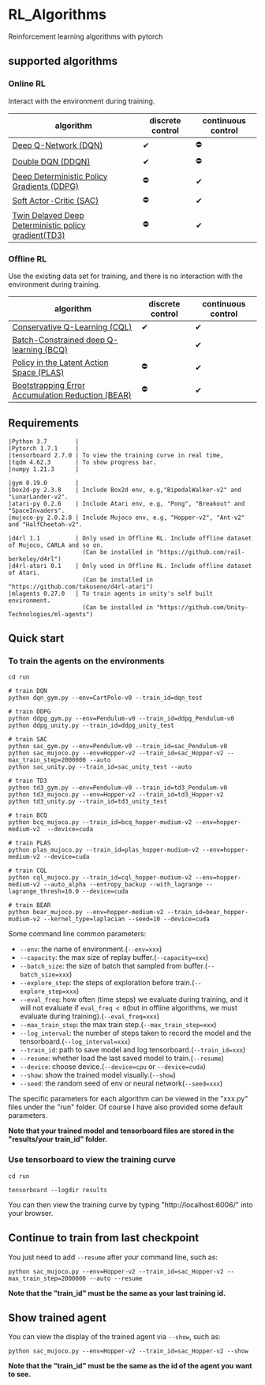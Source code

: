 # RL_Algorithms
Reinforcement learning algorithms with pytorch
## supported algorithms

### Online RL

Interact with the environment during training.

| algorithm                                                    | discrete control | continuous control |
| ------------------------------------------------------------ | ---------------- | ------------------ |
| [Deep Q-Network (DQN)](https://storage.googleapis.com/deepmind-media/dqn/DQNNaturePaper.pdf) | ✔                | ⛔                  |
| [Double DQN (DDQN)](https://arxiv.org/abs/1509.06461)        | ✔                | ⛔                  |
| [Deep Deterministic Policy Gradients (DDPG)](https://arxiv.org/abs/1509.02971) | ⛔                | ✔                  |
| [Soft Actor-Critic (SAC)](https://arxiv.org/abs/1812.05905)  | ⛔                | ✔                  |
| [Twin Delayed Deep Deterministic policy gradient(TD3)](https://arxiv.org/abs/1802.09477) | ⛔                | ✔                  |

### Offline RL

Use the existing data set  for training, and there is no interaction with the environment during training.

| algorithm                                                    | discrete control | continuous control |
| ------------------------------------------------------------ | ---------------- | ------------------ |
| [Conservative Q-Learning (CQL)](https://arxiv.org/abs/2006.04779) | ✔                | ✔                  |
| [Batch-Constrained deep Q-learning (BCQ)](https://arxiv.org/abs/1812.02900) |                  | ✔                  |
| [Policy in the Latent Action Space (PLAS)](https://arxiv.org/abs/2011.07213) | ⛔                | ✔                  |
| [Bootstrapping Error Accumulation Reduction (BEAR)](https://arxiv.org/abs/1906.00949) | ⛔                | ✔                  |

## Requirements

```
|Python 3.7        |
|Pytorch 1.7.1	   |
|tensorboard 2.7.0 | To view the training curve in real time, 
|tqdm 4.62.3       | To show progress bar.
|numpy 1.21.3	   | 

|gym 0.19.0        | 
|box2d-py 2.3.8    | Include Box2d env, e.g,"BipedalWalker-v2" and "LunarLander-v2".
|atari-py 0.2.6    | Include Atari env, e.g, "Pong", "Breakout" and "SpaceInvaders".
|mujoco-py 2.0.2.8 | Include Mujoco env, e.g, "Hopper-v2", "Ant-v2" and "HalfCheetah-v2".

|d4rl 1.1          | Only used in Offline RL. Include offline dataset of Mujoco, CARLA and so on.
                     (Can be installed in "https://github.com/rail-berkeley/d4rl")
|d4rl-atari 0.1    | Only used in Offline RL. Include offline dataset of Atari.
                     (Can be installed in "https://github.com/takuseno/d4rl-atari")
|mlagents 0.27.0   | To train agents in unity's self built environment.
                     (Can be installed in "https://github.com/Unity-Technologies/ml-agents")
```

## Quick start

### To train the agents on the environments

```shell
cd run

# train DQN
python dqn_gym.py --env=CartPole-v0 --train_id=dqn_test  

# train DDPG
python ddpg_gym.py --env=Pendulum-v0 --train_id=ddpg_Pendulum-v0
python ddpg_unity.py --train_id=ddpg_unity_test

# train SAC
python sac_gym.py --env=Pendulum-v0 --train_id=sac_Pendulum-v0  
python sac_mujoco.py --env=Hopper-v2 --train_id=sac_Hopper-v2 --max_train_step=2000000 --auto
python sac_unity.py --train_id=sac_unity_test --auto

# train TD3
python td3_gym.py --env=Pendulum-v0 --train_id=td3_Pendulum-v0
python td3_mujoco.py --env=Hopper-v2 --train_id=td3_Hopper-v2  
python td3_unity.py --train_id=td3_unity_test

# train BCQ
python bcq_mujoco.py --train_id=bcq_hopper-mudium-v2 --env=hopper-medium-v2  --device=cuda

# train PLAS
python plas_mujoco.py --train_id=plas_hopper-mudium-v2 --env=hopper-medium-v2 --device=cuda

# train CQL
python cql_mujoco.py --train_id=cql_hopper-mudium-v2 --env=hopper-medium-v2 --auto_alpha --entropy_backup --with_lagrange --lagrange_thresh=10.0 --device=cuda 

# train BEAR
python bear_mujoco.py --env=hopper-medium-v2 --train_id=bear_hopper-mudium-v2 --kernel_type=laplacian --seed=10 --device=cuda
```

Some command line common parameters:

+ `--env`: the name of environment.(`--env=xxx`)
+ `--capacity`: the max size of replay buffer.(`--capacity=xxx`)
+ `--batch_size`: the size of batch that sampled from buffer.(`--batch_size=xxx`)
+ `--explore_step`: the steps of exploration before train.(`--explore_step=xxx`)
+ `--eval_freq`: how often (time steps) we evaluate during training, and it will not evaluate if `eval_freq < 0`(but in offline algorithms, we must evaluate during training).(`--eval_freq=xxx`)
+ `--max_train_step`: the max train step.(`--max_train_step=xxx`)
+ `--log_interval`: the number of steps taken to record the model and the tensorboard.(`--log_interval=xxx`)
+ `--train_id`: path to save model and log tensorboard.(`--train_id=xxx`)
+ `--resume`: whether load the last saved model to train.(`--resume`)
+ `--device`: choose device.(`--device=cpu` or `--device=cuda`)
+ `--show`: show the trained model visually.(`--show`)
+ `--seed`: the random seed of env or neural network(`--seed=xxx`)

The specific parameters for each algorithm can be viewed in the "xxx.py" files under the "run" folder. Of course I have also provided some default parameters.

**Note that your trained model and tensorboard files are stored in the "results/your train_id" folder.**

### Use tensorboard to view the training curve

```
cd run

tensorboard --logdir results
```

You can then view the training curve by typing "http://localhost:6006/" into your browser.

## Continue to train from last checkpoint

You just need to add `--resume` after your command line, such as:

```shell
python sac_mujoco.py --env=Hopper-v2 --train_id=sac_Hopper-v2 --max_train_step=2000000 --auto --resume
```

**Note that the "train_id" must be the same as your last training id.**

## Show trained agent

You can view the display of the trained agent via `--show`, such as:

```shell
python sac_mujoco.py --env=Hopper-v2 --train_id=sac_Hopper-v2 --show
```

**Note that the "train_id" must be the same as the id of the agent you want to see.**
